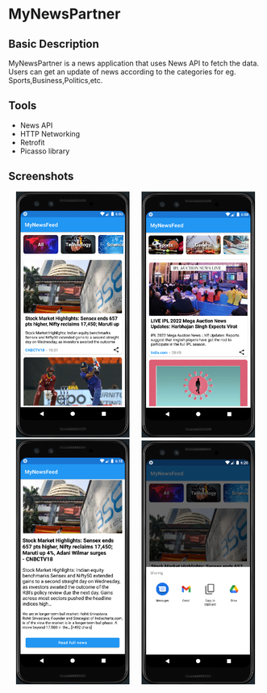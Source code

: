 # MyNewsPartner

## Basic Description 
MyNewsPartner is a news application that uses News API to fetch the data. Users can get an update of news according to the categories for eg. Sports,Business,Politics,etc.

## Tools
- News API
- HTTP Networking
- Retrofit 
- Picasso library



## Screenshots
<p align="center">
  <img src="https://github.com/somanidarshan/News-Application/blob/master/NewsApplication/tempsnip.png"  hspace=10 width="225">
  <img src="https://github.com/somanidarshan/News-Application/blob/master/NewsApplication/tempsnip2.png"  hspace=10 width="225">
  <img src="https://github.com/somanidarshan/News-Application/blob/master/NewsApplication/tempsnip3.png"  hspace=10 width="225">
  <img src="https://github.com/somanidarshan/News-Application/blob/master/NewsApplication/tempsnip4.png"  hspace=10 width="225">
</p>
